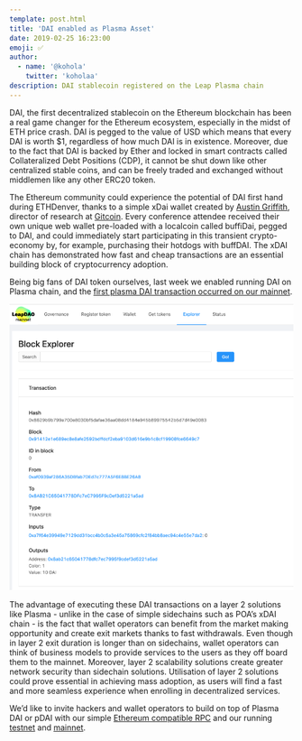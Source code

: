 ```yaml
---
template: post.html
title: 'DAI enabled as Plasma Asset'
date: 2019-02-25 16:23:00
emoji: ✅
author:
  - name: '@kohola'
    twitter: 'koholaa'
description: DAI stablecoin registered on the Leap Plasma chain
---
```


DAI, the first decentralized stablecoin on the Ethereum blockchain has been a real game changer for the Ethereum ecosystem, especially in the midst of ETH price crash. DAI is pegged to the value of USD which means that every DAI is worth $1, regardless of how much DAI is in existence. Moreover, due to the fact that DAI is backed by Ether and locked in smart contracts called Collateralized Debt Positions (CDP), it cannot be shut down like other centralized stable coins, and can be freely traded and exchanged without middlemen like any other ERC20 token. 

The Ethereum community could experience the potential of DAI first hand during ETHDenver, thanks to a simple xDai wallet created by [Austin Griffith](https://github.com/austintgriffith/burner-wallet), director of research at [Gitcoin](https://gitcoin.co/). Every conference attendee received their own unique web wallet pre-loaded with a localcoin called buffiDai, pegged to DAI, and could immediately start participating in this transient crypto-economy by, for example, purchasing their hotdogs with buffDAI. The xDAI chain has demonstrated how fast and cheap transactions are an essential building block of cryptocurrency adoption.

Being big fans of DAI token ourselves, last week we enabled running DAI on Plasma chain, and the [first plasma DAI transaction occurred on our mainnet](https://twitter.com/leapdao/status/1105791584531087360).

<img src="/img/blog/daiTx.png" alt="Plasma Roadmap">

The advantage of executing these DAI transactions on a layer 2 solutions like Plasma - unlike in the case of simple sidechains such as POA’s xDAI chain - is the fact that wallet operators can benefit from the market making opportunity and create exit markets thanks to fast withdrawals. Even though in layer 2 exit duration is longer than on sidechains, wallet operators can think of business models to provide services to the users as they off board them to the mainnet. Moreover, layer 2 scalability solutions create greater network security than sidechain solutions. Utilisation of layer 2 solutions could prove essential in achieving mass adoption, as users will find a fast and more seamless experience when enrolling in decentralized services. 

We’d like to invite hackers and wallet operators to build on top of Plasma DAI or pDAI with our simple [Ethereum compatible RPC](https://docs.leapdao.org/json-rpc/web3.eth/) and our running [testnet](https://testnet.leapdao.org) and [mainnet](https://mainnet.leapdao.org). 


